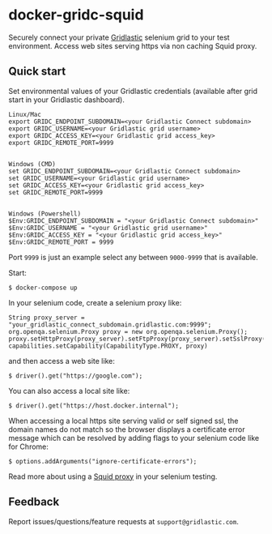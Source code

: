 # docker-gridc-squid
Securely connect your private [Gridlastic][gridlastic] selenium grid to your test environment. Access web sites serving https via non caching Squid proxy.


## Quick start

Set environmental values of your Gridlastic credentials (available after grid start in your Gridlastic dashboard).

```
Linux/Mac
export GRIDC_ENDPOINT_SUBDOMAIN=<your Gridlastic Connect subdomain>
export GRIDC_USERNAME=<your Gridlastic grid username>
export GRIDC_ACCESS_KEY=<your Gridlastic grid access_key>
export GRIDC_REMOTE_PORT=9999


Windows (CMD)
set GRIDC_ENDPOINT_SUBDOMAIN=<your Gridlastic Connect subdomain>
set GRIDC_USERNAME=<your Gridlastic grid username>
set GRIDC_ACCESS_KEY=<your Gridlastic grid access_key>
set GRIDC_REMOTE_PORT=9999


Windows (Powershell)
$Env:GRIDC_ENDPOINT_SUBDOMAIN = "<your Gridlastic Connect subdomain>"
$Env:GRIDC_USERNAME = "<your Gridlastic grid username>"
$Env:GRIDC_ACCESS_KEY = "<your Gridlastic grid access_key>"
$Env:GRIDC_REMOTE_PORT = 9999
```
Port `9999` is just an example select any between `9000-9999` that is available.

Start:

    $ docker-compose up


In your selenium code, create a selenium proxy like:

```
String proxy_server = "your_gridlastic_connect_subdomain.gridlastic.com:9999";
org.openqa.selenium.Proxy proxy = new org.openqa.selenium.Proxy();
proxy.setHttpProxy(proxy_server).setFtpProxy(proxy_server).setSslProxy(proxy_server);
capabilities.setCapability(CapabilityType.PROXY, proxy)
```


and then access a web site like:

    $ driver().get("https://google.com");



You can also access a local site like:


    $ driver().get("https://host.docker.internal");
    
When accessing a local https site serving valid or self signed ssl, the domain names do not match so the browser displays a certificate error message which can be resolved by adding flags to your selenium code like for Chrome:

    $ options.addArguments("ignore-certificate-errors");
    
Read more about using a [Squid proxy][gridlastic-squid-proxy] in your selenium testing.
 
## Feedback

Report issues/questions/feature requests at `support@gridlastic.com`.


[gridlastic]:       	https://www.gridlastic.com/
[gridlastic-squid-proxy]:       	https://www.gridlastic.com/gridlastic-connect.html#squid
